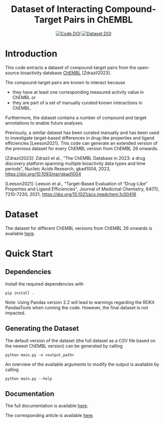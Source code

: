 <h1 align="center">
    Dataset of Interacting Compound-Target Pairs in ChEMBL
</h1>

<p align="center">
    <a href="https://zenodo.org/doi/10.5281/zenodo.10723114"><img src="https://zenodo.org/badge/550876229.svg" alt="Code DOI"></a>
    <a href="https://doi.org/10.5281/zenodo.10721939"><img src="https://zenodo.org/badge/DOI/10.5281/zenodo.10721939.svg" alt="Dataset DOI"></a>
</p>

# Introduction
This code extracts a dataset of compound-target pairs from the open-source bioactivity database [ChEMBL](https://www.ebi.ac.uk/chembl/) [Zdrazil2023]. 

The compound-target pairs are known to interact because 

- they have at least one corresponding measured activity value in ChEMBL or 
- they are part of a set of manually curated known interactions in ChEMBL.

Furthermore, the dataset contains a number of compound and target annotations to enable future analyses. 

Previously, a similar dataset has been curated manually and has been used to investigate target-based differences in drug-like properties and ligand efficiencies [Leeson2021]. 
This code can generate an extended version of the previous dataset for every ChEMBL version from ChEMBL 26 onwards.  

[Zdrazil2023]: Zdrazil et al., "The ChEMBL Database in 2023: a drug discovery platform spanning multiple bioactivity data types and time periods",
    Nucleic Acids Research, gkad1004, 2023, https://doi.org/10.1093/nar/gkad1004

[Leeson2021]: Leeson et al., "Target-Based Evaluation of “Drug-Like” Properties and Ligand Efficiencies", 
    Journal of Medicinal Chemistry, 64(11), 7210-7230, 2021, https://doi.org/10.1021/acs.jmedchem.1c00416

# Dataset
The dataset for different ChEMBL versions from ChEMBL 26 onwards is available [here](https://ftp.ebi.ac.uk/pub/databases/chembl/Drug_Target_dataset/).

# Quick Start
## Dependencies
Install the required dependencies with
```
pip install .
```

Note: Using Pandas version 2.2 will lead to warnings regarding the RDKit PandasTools when running the code. 
However, the final dataset is not impacted. 


## Generating the Dataset
The default version of the dataset (the full dataset as a CSV file based on the newest ChEMBL version) can be generated by calling 
```
python main.py -o <output_path>
```

An overview of the available arguments to modify the output is available by calling 

```
python main.py --help
```

## Documentation
The full documentation is available [here](https://chembl.github.io/compound_target_pairs_dataset/).

The corresponding article is available [here](https://doi.org/10.1038/s41597-024-03582-9).
